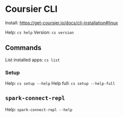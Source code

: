 # Coursier CLI

Install: https://get-coursier.io/docs/cli-installation#linux

Help: `cs help`
Version: `cs version`

## Commands
List installed apps: `cs list`

### Setup
Help: `cs setup --help`
Help full: `cs setup --help-full`

## `spark-connect-repl`
Help: `spark-connect-repl --help`
